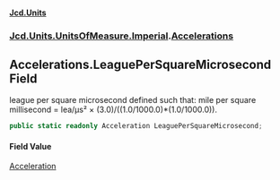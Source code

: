 #### [Jcd.Units](index 'index')
### [Jcd.Units.UnitsOfMeasure.Imperial](Jcd.Units.UnitsOfMeasure.Imperial 'Jcd.Units.UnitsOfMeasure.Imperial').[Accelerations](Accelerations 'Jcd.Units.UnitsOfMeasure.Imperial.Accelerations')

## Accelerations.LeaguePerSquareMicrosecond Field

league per square microsecond defined such that: mile per square millisecond = lea/μs² ×
(3.0)/((1.0/1000.0)*(1.0/1000.0)).

```csharp
public static readonly Acceleration LeaguePerSquareMicrosecond;
```

#### Field Value
[Acceleration](Acceleration 'Jcd.Units.UnitTypes.Acceleration')